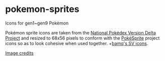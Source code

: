 # pokemon-sprites

Icons for gen1~gen9 Pokémon

Pokémon sprite icons are taken from the [National Pokédex Version Delta Project](https://www.deviantart.com/mbcmechachu/art/National-Pokedex-Icon-Dex-824897934) and resized to 68x56 pixels to conform with the [PokéSprite](https://github.com/msikma/pokesprite) project icons so as to look cohesive when used together. +[bamq's SV icons](https://github.com/bamq/pokemon-sprites).

[Image credits](https://docs.google.com/spreadsheets/d/1kI_PDXnbghxjN2LBvxA6Pz-QqMYlVGN3Z1EivXOYwNY/edit?gid=0#gid=0)
